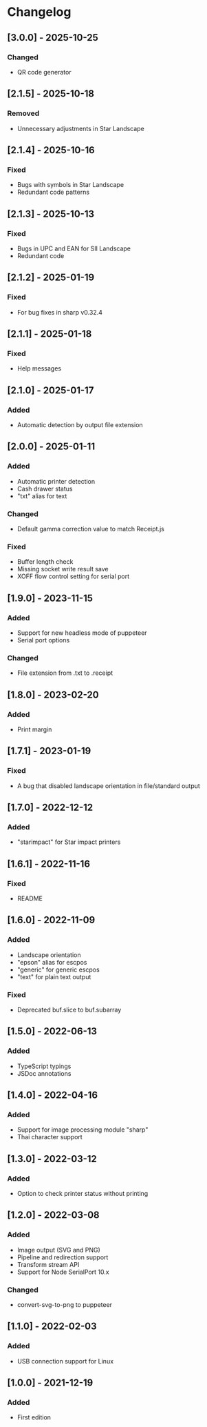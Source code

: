 # Changelog

## [3.0.0] - 2025-10-25
### Changed
- QR code generator

## [2.1.5] - 2025-10-18
### Removed
- Unnecessary adjustments in Star Landscape

## [2.1.4] - 2025-10-16
### Fixed
- Bugs with symbols in Star Landscape
- Redundant code patterns

## [2.1.3] - 2025-10-13
### Fixed
- Bugs in UPC and EAN for SII Landscape
- Redundant code

## [2.1.2] - 2025-01-19
### Fixed
- For bug fixes in sharp v0.32.4

## [2.1.1] - 2025-01-18
### Fixed
- Help messages

## [2.1.0] - 2025-01-17
### Added
- Automatic detection by output file extension

## [2.0.0] - 2025-01-11
### Added
- Automatic printer detection
- Cash drawer status
- "txt" alias for text

### Changed
- Default gamma correction value to match Receipt.js

### Fixed
- Buffer length check
- Missing socket write result save
- XOFF flow control setting for serial port

## [1.9.0] - 2023-11-15
### Added
- Support for new headless mode of puppeteer
- Serial port options

### Changed
- File extension from .txt to .receipt

## [1.8.0] - 2023-02-20
### Added
- Print margin

## [1.7.1] - 2023-01-19
### Fixed
- A bug that disabled landscape orientation in file/standard output

## [1.7.0] - 2022-12-12
### Added
- "starimpact" for Star impact printers

## [1.6.1] - 2022-11-16
### Fixed
- README

## [1.6.0] - 2022-11-09
### Added
- Landscape orientation
- "epson" alias for escpos
- "generic" for generic escpos
- "text" for plain text output

### Fixed
- Deprecated buf.slice to buf.subarray

## [1.5.0] - 2022-06-13
### Added
- TypeScript typings
- JSDoc annotations

## [1.4.0] - 2022-04-16
### Added
- Support for image processing module "sharp"
- Thai character support

## [1.3.0] - 2022-03-12
### Added
- Option to check printer status without printing

## [1.2.0] - 2022-03-08
### Added
- Image output (SVG and PNG)
- Pipeline and redirection support
- Transform stream API
- Support for Node SerialPort 10.x

### Changed
- convert-svg-to-png to puppeteer

## [1.1.0] - 2022-02-03
### Added
- USB connection support for Linux

## [1.0.0] - 2021-12-19
### Added
- First edition
